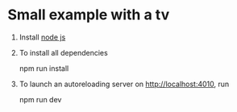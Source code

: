 # Small example with a tv #

1. Install [node js](https://nodejs.org/en/)
2. To install all dependencies

    npm run install

3. To launch an autoreloading server on <http://localhost:4010>, run

    npm run dev

